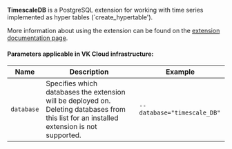 **TimescaleDB** is a PostgreSQL extension for working with time series implemented as hyper tables (`create_hypertable').

More information about using the extension can be found on the [extension documentation page](https://docs.timescale.com/api/latest ).

#### Parameters applicable in VK Cloud infrastructure:

|Name|Description|Example|
|---|---|---|
|`database`|Specifies which databases the extension will be deployed on. Deleting databases from this list for an installed extension is not supported.|`--database="timescale_DB"`|
